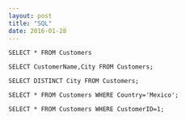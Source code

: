 ```yaml
---
layout: post
title: "SQL"
date: 2016-01-28
---
```


`SELECT * FROM Customers`

`SELECT CustomerName,City FROM Customers;`

`SELECT DISTINCT City FROM Customers;`

`SELECT * FROM Customers WHERE Country='Mexico';`

`SELECT * FROM Customers WHERE CustomerID=1;`
